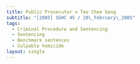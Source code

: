 ```yaml
---
title: Public Prosecutor v Teo Chee Seng
subtitle: "[2005] SGHC 45 / 28\_February\_2005"
tags:
  - Criminal Procedure and Sentencing
  - Sentencing
  - Benchmark sentences
  - Culpable homicide
layout: single
---
```


